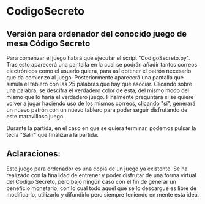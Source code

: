 # CodigoSecreto
## Versión para ordenador del conocido juego de mesa Código Secreto

Para comenzar el juego habrá que ejecutar el script "CodigoSecreto.py". Tras esto aparecerá una pantalla en la cual se podrán añadir tantos correos electrónicos como el usuario quiera, para así obtener el patrón necesario que da comienzo al juego. Posteriormente aparecerá una pantalla que simula el tablero con las 25 palabras que hay que asociar. Clicando sobre una palabra, se descifra el verdadero color de esta, del mismo modo del mismo que lo haría el verdadero juego. Finalmente preguntará si se quiere volver a jugar haciendo uso de los mismos correos, clicando "sí", generará un nuevo patrón con un nuevo tablero para poder seguir disfrutando de este maravilloso juego. 

Durante la partida, en el caso en que se quiera terminar, podemos pulsar la tecla "Salir" que finalizará la partida.

## Aclaraciones:

Este juego para ordenador es una copia de un juego ya existente. Se ha realizado con la finalidad de entrener y poder disfrutar de una forma virtual del Código Secreto, pero bajo ningún caso con el fin de generar un beneficio monetario, con lo cual todo aquel que se lo descargue es libre de modificarlo, utilizarlo y difundirlo pero siempre teniendo en mente esta idea. 
